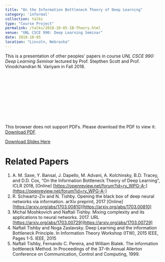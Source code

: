 ```yaml
---
title: "On the Information Bottleneck Theory of Deep Learning"
category: 'informal'
collection: talks
type: "Course Project"
permalink: /talks/2018-10-05-IB-Theory.html
venue: "UNL CSCE 990: Deep Learning Seminar"
date: 2018-10-05
location: "Lincoln, Nebraska"
---
```


This is a presentation of other peoples' papers in course _UNL CSCE 990: Deep Learning Seminar_ lectured by Prof. Stepthen Scott and Prof. Vinodchandran N. Variyam in Fall 2018.

<object data="https://cse.unl.edu/~zhzhao/files/IB_Theory.pdf" type="application/pdf" width="700px" height="400px">
    <embed src="https://cse.unl.edu/~zhzhao/files/IB_Theory.pdf">
        <p>This browser does not support PDFs. Please download the PDF to view it: <a href="https://cse.unl.edu/~zhzhao/files/IB_Theory.pdf">Download PDF</a>.</p>
    </embed>
</object>

[Download Slides Here](https://cse.unl.edu/~zhzhao/files/IB_Theory.pdf)

Related Papers
=====
1. A. M. Saxe, Y. Bansal, J. Dapello, M. Advani, A. Kolchinsky, B.D. Tracey, and D.D. Cox, “On the Information Bottleneck Theory of Deep Learning”, ICLR 2018, [Online] [https://openreview.net/forum?id=ry_WPG-A-](https://openreview.net/forum?id=ry_WPG-A-)
2. R. Schwartz-Ziv and N. Tishby. Opening the black box of deep neural networks via information. arXiv preprint, 2017 [Online][https://arxiv.org/abs/1703.00810](https://arxiv.org/abs/1703.00810)
3. Michal Moshkovich and Naftali Tishby. Mixing complexity and its applications to neural networks. 2017. URL [https://arxiv.org/abs/1703.00729](https://arxiv.org/abs/1703.00729)
4. Naftali Tishby and Noga Zaslavsky. Deep Learning and the information Bottleneck Principle. In Information Theory Workshop (ITW), 2015 IEEE, Pages 1-5. IEEE, 2015
5. Naftali Tishby, Fernando C. Pereira, and William Bialek. The information bottleneck Method. In Proceedings of the 37-th Annual Allerton Conference on Communication, Control and Computing, 1999.



